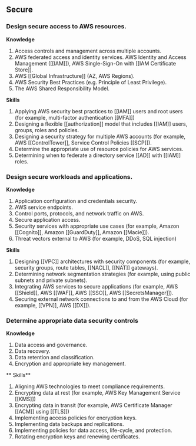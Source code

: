 ## Secure

### Design secure access to AWS resources.
**Knowledge**
1. Access controls and management across multiple accounts.
2. AWS federated access and identity services. AWS Identity and Access Management ([[IAM]]), AWS Single-Sign-On with [[IAM Certificate Store]].
3. AWS [[Global Infrastructure]] (AZ, AWS Regions).
4. AWS Security Best Practices (e.g. Principle of Least Privilege).
5. The AWS Shared Responsibility Model.

**Skills**
1. Applying AWS security best practices to [[IAM]] users and root users (for example, multi-factor authentication [[MFA]])
2. Designing a flexible [[authorization]] model that includes [[IAM]] users, groups, roles and policies.
3. Designing a security strategy for multiple AWS accounts (for example, AWS [[ControlTower]], Service Control Policies [[SCP]]).
4. Determine the appropriate use of resource policies for AWS services.
5. Determining when to federate a directory service [[AD]] with [[IAM]] roles.

### Design secure workloads and applications.
**Knowledge**
1. Application configuration and credentials security.
2. AWS service endpoints.
3. Control ports, protocols, and network traffic on AWS.
4. Secure application access.
5. Security services with appropriate use cases (for example, Amazon [[Cognito]], Amazon [[GuardDuty]], Amazon [[Macie]]).
6. Threat vectors external to AWS (for example, DDoS, SQL injection)

 **Skills**
1. Designing [[VPC]] architectures with security components (for example, security groups, route tables, [[NACL]], [[NAT]] gateways).
2. Determining network segmentation strategies (for example, using public subnets and private subnets).
3. Integrating AWS services to secure applications (for example, AWS [[Shield]], AWS [[WAF]], AWS [[SSO]], AWS [[SecretsManager]]).
4. Securing external network connections to and from the AWS Cloud (for example, [[VPN]], AWS [[DX]]).

### Determine appropriate data security controls

**Knowledge**
1. Data access and governance.
2. Data recovery.
3. Data retention and classification.
4. Encryption and appropriate key management.

** Skills**
1. Aligning AWS technologies to meet compliance requirements.
2. Encrypting data at rest (for example, AWS Key Management Service [[KMS]])
3. Encrypting data in transit (for example, AWS Certificate Manager [[ACM]] using [[TLS]])
4. Implementing access policies for encryption keys.
5. Implementing data backups and replications.
6. Implementing policies for data access, life-cycle, and protection.
7. Rotating encryption keys and renewing certificates.